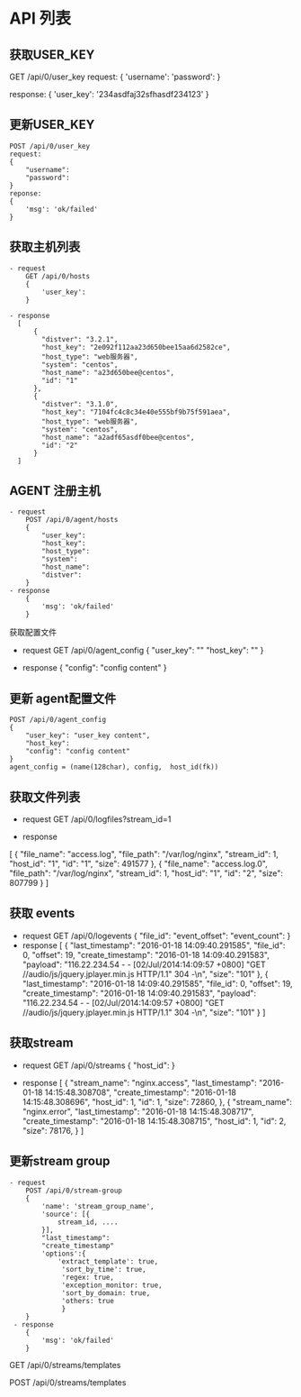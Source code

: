 # API 列表

## 获取USER_KEY
   GET /api/0/user_key
   request:
   {
    'username':
    'password':
   }

   response:
   {
    'user_key': '234asdfaj32sfhasdf234123'
   }

## 更新USER_KEY 
    POST /api/0/user_key
    request:
    {
        "username":
        "password":
    }
    reponse:
    {
        'msg': 'ok/failed'
    }
    
## 获取主机列表
    - request
        GET /api/0/hosts
        {
            'user_key': 
        }

    - response 
      [
          {
            "distver": "3.2.1",
            "host_key": "2e092f112aa23d650bee15aa6d2582ce",
            "host_type": "web服务器",
            "system": "centos",
            "host_name": "a23d650bee@centos",
            "id": "1"
          },
          {
            "distver": "3.1.0",
            "host_key": "7104fc4c8c34e40e555bf9b75f591aea",
            "host_type": "web服务器",
            "system": "centos",
            "host_name": "a2adf65asdf0bee@centos",
            "id": "2"
          }
      ]

## AGENT 注册主机
    - request
        POST /api/0/agent/hosts
        {
            "user_key": 
            "host_key":
            "host_type":
            "system":
            "host_name":
            "distver":
        }
    - response
        {
            'msg': 'ok/failed'
        }
        
获取配置文件
   - request
       GET /api/0/agent_config
       {
            "user_key": ""
            "host_key": ""
       }
   
   - response
       {
        "config": "config content"
       }

## 更新 agent配置文件
    POST /api/0/agent_config
    {
        "user_key": "user_key content",
        "host_key":
        "config": "config content"
    }
    agent_config = (name(128char), config,  host_id(fk))
    
## 获取文件列表
   - request
   GET /api/0/logfiles?stream_id=1
   
   - response
   
   [
      {
        "file_name": "access.log",
        "file_path": "/var/log/nginx",
        "stream_id": 1,
        "host_id": "1",
        "id": "1",
        "size": 491577
      },
      {
        "file_name": "access.log.0",
        "file_path": "/var/log/nginx",
        "stream_id": 1,
        "host_id": "1",
        "id": "2",
        "size": 807799
      }
   ]
   
## 获取 events 
   - request
   GET /api/0/logevents
   {
        "file_id": 
        "event_offset": 
        "event_count":
   }
   - response
    [
          {
            "last_timestamp": "2016-01-18 14:09:40.291585",
            "file_id": 0,
            "offset": 19,
            "create_timestamp": "2016-01-18 14:09:40.291583",
            "payload": "116.22.234.54 - - [02/Jul/2014:14:09:57 +0800] \"GET //audio/js/jquery.jplayer.min.js HTTP/1.1\" 304 -\n",
            "size": "101"
          },
          {
            "last_timestamp": "2016-01-18 14:09:40.291585",
            "file_id": 0,
            "offset": 19,
            "create_timestamp": "2016-01-18 14:09:40.291583",
            "payload": "116.22.234.54 - - [02/Jul/2014:14:09:57 +0800] \"GET //audio/js/jquery.jplayer.min.js HTTP/1.1\" 304 -\n",
            "size": "101"
          }
   ]
   
## 获取stream 
   - request
   GET /api/0/streams
    {
        "host_id": 
    }
    
   - response
   [
      {
        "stream_name": "nginx.access",
        "last_timestamp": "2016-01-18 14:15:48.308708",
        "create_timestamp": "2016-01-18 14:15:48.308696",
        "host_id": 1,
        "id": 1,
        "size": 72860,
      },
      {
        "stream_name": "nginx.error",
        "last_timestamp": "2016-01-18 14:15:48.308717",
        "create_timestamp": "2016-01-18 14:15:48.308715",
        "host_id": 1,
        "id": 2,
        "size": 78176, 
      }
  ]
  
## 更新stream group
    - request
        POST /api/0/stream-group
        {
            'name': 'stream_group_name',
            'source': [{
                stream_id, .... 
            }],
            "last_timestamp": 
            "create_timestamp" 
            'options':{ 
                'extract_template': true,
                 'sort_by_time': true, 
                 'regex: true, 
                 'exception_monitor: true,
                 'sort_by_domain: true,
                 'others: true 
                 }
        }
     - response 
        {
            'msg': 'ok/failed'
        }

 GET  /api/0/streams/templates

 POST /api/0/streams/templates

